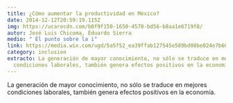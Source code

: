 ```yaml
---
title: ¿Cómo aumentar la productividad en México?
date: 2014-12-12T20:59:19.115Z
img: https://ucarecdn.com/b0f9f150-1650-4570-bd56-b8aa1e6719f8/
autor: José Luis Chicoma, Eduardo Sierra
medio: " El punto sobre la i"
link: https://media.wix.com/ugd/5a5f52_ea39ffab127545e589bd08be024e7b60.pdf
category: inclusion
extracto: La generación de mayor conocimiento, no sólo se traduce en mejores
  condiciones laborales, también genera efectos positivos en la economía.
---
```

La generación de mayor conocimiento, no sólo se traduce en mejores condiciones laborales, también genera efectos positivos en la economía.